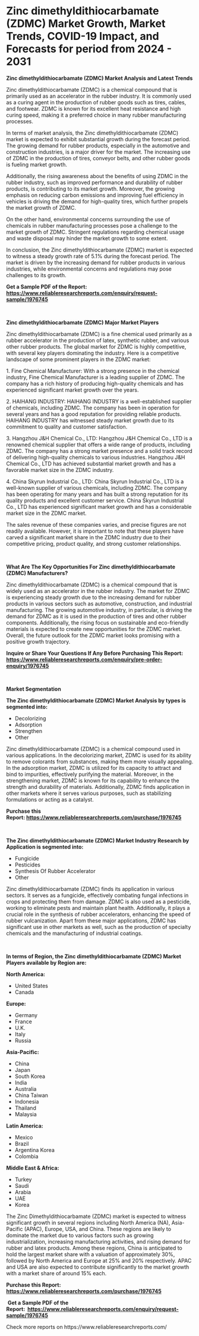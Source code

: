 <p><h1>Zinc dimethyldithiocarbamate (ZDMC) Market Growth, Market Trends, COVID-19 Impact, and Forecasts for period from 2024 - 2031</h1></p><p><strong>Zinc dimethyldithiocarbamate (ZDMC) Market Analysis and Latest Trends</strong></p>
<p><p>Zinc dimethyldithiocarbamate (ZDMC) is a chemical compound that is primarily used as an accelerator in the rubber industry. It is commonly used as a curing agent in the production of rubber goods such as tires, cables, and footwear. ZDMC is known for its excellent heat resistance and high curing speed, making it a preferred choice in many rubber manufacturing processes.</p><p>In terms of market analysis, the Zinc dimethyldithiocarbamate (ZDMC) market is expected to exhibit substantial growth during the forecast period. The growing demand for rubber products, especially in the automotive and construction industries, is a major driver for the market. The increasing use of ZDMC in the production of tires, conveyor belts, and other rubber goods is fueling market growth.</p><p>Additionally, the rising awareness about the benefits of using ZDMC in the rubber industry, such as improved performance and durability of rubber products, is contributing to its market growth. Moreover, the growing emphasis on reducing carbon emissions and improving fuel efficiency in vehicles is driving the demand for high-quality tires, which further propels the market growth of ZDMC.</p><p>On the other hand, environmental concerns surrounding the use of chemicals in rubber manufacturing processes pose a challenge to the market growth of ZDMC. Stringent regulations regarding chemical usage and waste disposal may hinder the market growth to some extent.</p><p>In conclusion, the Zinc dimethyldithiocarbamate (ZDMC) market is expected to witness a steady growth rate of 5.1% during the forecast period. The market is driven by the increasing demand for rubber products in various industries, while environmental concerns and regulations may pose challenges to its growth.</p></p>
<p><strong>Get a Sample PDF of the Report:&nbsp; <a href="https://www.reliableresearchreports.com/enquiry/request-sample/1976745">https://www.reliableresearchreports.com/enquiry/request-sample/1976745</a></strong></p>
<p>&nbsp;</p>
<p><strong>Zinc dimethyldithiocarbamate (ZDMC) Major Market Players</strong></p>
<p><p>Zinc dimethyldithiocarbamate (ZDMC) is a fine chemical used primarily as a rubber accelerator in the production of latex, synthetic rubber, and various other rubber products. The global market for ZDMC is highly competitive, with several key players dominating the industry. Here is a competitive landscape of some prominent players in the ZDMC market:</p><p>1. Fine Chemical Manufacturer: With a strong presence in the chemical industry, Fine Chemical Manufacturer is a leading supplier of ZDMC. The company has a rich history of producing high-quality chemicals and has experienced significant market growth over the years.</p><p>2. HAIHANG INDUSTRY: HAIHANG INDUSTRY is a well-established supplier of chemicals, including ZDMC. The company has been in operation for several years and has a good reputation for providing reliable products. HAIHANG INDUSTRY has witnessed steady market growth due to its commitment to quality and customer satisfaction.</p><p>3. Hangzhou J&H Chemical Co., LTD: Hangzhou J&H Chemical Co., LTD is a renowned chemical supplier that offers a wide range of products, including ZDMC. The company has a strong market presence and a solid track record of delivering high-quality chemicals to various industries. Hangzhou J&H Chemical Co., LTD has achieved substantial market growth and has a favorable market size in the ZDMC industry.</p><p>4. China Skyrun Industrial Co., LTD: China Skyrun Industrial Co., LTD is a well-known supplier of various chemicals, including ZDMC. The company has been operating for many years and has built a strong reputation for its quality products and excellent customer service. China Skyrun Industrial Co., LTD has experienced significant market growth and has a considerable market size in the ZDMC market.</p><p>The sales revenue of these companies varies, and precise figures are not readily available. However, it is important to note that these players have carved a significant market share in the ZDMC industry due to their competitive pricing, product quality, and strong customer relationships.</p></p>
<p>&nbsp;</p>
<p><strong>What Are The Key Opportunities For Zinc dimethyldithiocarbamate (ZDMC) Manufacturers?</strong></p>
<p><p>Zinc dimethyldithiocarbamate (ZDMC) is a chemical compound that is widely used as an accelerator in the rubber industry. The market for ZDMC is experiencing steady growth due to the increasing demand for rubber products in various sectors such as automotive, construction, and industrial manufacturing. The growing automotive industry, in particular, is driving the demand for ZDMC as it is used in the production of tires and other rubber components. Additionally, the rising focus on sustainable and eco-friendly materials is expected to create new opportunities for the ZDMC market. Overall, the future outlook for the ZDMC market looks promising with a positive growth trajectory.</p></p>
<p><strong>Inquire or Share Your Questions If Any Before Purchasing This Report: <a href="https://www.reliableresearchreports.com/enquiry/pre-order-enquiry/1976745">https://www.reliableresearchreports.com/enquiry/pre-order-enquiry/1976745</a></strong></p>
<p>&nbsp;</p>
<p><strong>Market Segmentation</strong></p>
<p><strong>The Zinc dimethyldithiocarbamate (ZDMC) Market Analysis by types is segmented into:</strong></p>
<p><ul><li>Decolorizing</li><li>Adsorption</li><li>Strengthen</li><li>Other</li></ul></p>
<p><p>Zinc dimethyldithiocarbamate (ZDMC) is a chemical compound used in various applications. In the decolorizing market, ZDMC is used for its ability to remove colorants from substances, making them more visually appealing. In the adsorption market, ZDMC is utilized for its capacity to attract and bind to impurities, effectively purifying the material. Moreover, in the strengthening market, ZDMC is known for its capability to enhance the strength and durability of materials. Additionally, ZDMC finds application in other markets where it serves various purposes, such as stabilizing formulations or acting as a catalyst.</p></p>
<p><strong>Purchase this Report:&nbsp;<a href="https://www.reliableresearchreports.com/purchase/1976745">https://www.reliableresearchreports.com/purchase/1976745</a></strong></p>
<p>&nbsp;</p>
<p><strong>The Zinc dimethyldithiocarbamate (ZDMC) Market Industry Research by Application is segmented into:</strong></p>
<p><ul><li>Fungicide</li><li>Pesticides</li><li>Synthesis Of Rubber Accelerator</li><li>Other</li></ul></p>
<p><p>Zinc dimethyldithiocarbamate (ZDMC) finds its application in various sectors. It serves as a fungicide, effectively combating fungal infections in crops and protecting them from damage. ZDMC is also used as a pesticide, working to eliminate pests and maintain plant health. Additionally, it plays a crucial role in the synthesis of rubber accelerators, enhancing the speed of rubber vulcanization. Apart from these major applications, ZDMC has significant use in other markets as well, such as the production of specialty chemicals and the manufacturing of industrial coatings.</p></p>
<p>&nbsp;</p>
<p><strong>In terms of Region, the Zinc dimethyldithiocarbamate (ZDMC) Market Players available by Region are:</strong></p>
<p>
    <p> <strong> North America: </strong>
        <ul>
            <li>United States</li>
            <li>Canada</li>
        </ul>
        </p> 
    <p> <strong> Europe: </strong>
        <ul>
            <li>Germany</li>
            <li>France</li>
            <li>U.K.</li>
            <li>Italy</li>
            <li>Russia</li>
        </ul>
        </p> 
    <p> <strong> Asia-Pacific: </strong>
        <ul>
            <li>China</li>
            <li>Japan</li>
            <li>South Korea</li>
            <li>India</li>
            <li>Australia</li>
            <li>China Taiwan</li>
            <li>Indonesia</li>
            <li>Thailand</li>
            <li>Malaysia</li>
        </ul>
        </p> 
    <p> <strong> Latin America: </strong>
        <ul>
            <li>Mexico</li>
            <li>Brazil</li>
            <li>Argentina Korea</li>
            <li>Colombia</li>
        </ul>
        </p> 
    <p> <strong> Middle East & Africa: </strong>
        <ul>
            <li>Turkey</li>
            <li>Saudi</li>
            <li>Arabia</li>
            <li>UAE</li>
            <li>Korea</li>
        </ul>
    </p>
    </p>
<p><p>The Zinc Dimethyldithiocarbamate (ZDMC) market is expected to witness significant growth in several regions including North America (NA), Asia-Pacific (APAC), Europe, USA, and China. These regions are likely to dominate the market due to various factors such as growing industrialization, increasing manufacturing activities, and rising demand for rubber and latex products. Among these regions, China is anticipated to hold the largest market share with a valuation of approximately 30%, followed by North America and Europe at 25% and 20% respectively. APAC and USA are also expected to contribute significantly to the market growth with a market share of around 15% each.</p></p>
<p><strong>Purchase this Report: <a href="https://www.reliableresearchreports.com/purchase/1976745">https://www.reliableresearchreports.com/purchase/1976745</a></strong></p>
<p>&nbsp;<strong>Get a Sample PDF of the Report:&nbsp;&nbsp;<a href="https://www.reliableresearchreports.com/enquiry/request-sample/1976745">https://www.reliableresearchreports.com/enquiry/request-sample/1976745</a></strong></p>
<p><strong></strong></p>
<p>Check more reports on https://www.reliableresearchreports.com/</p>
